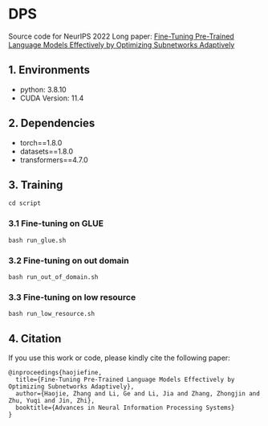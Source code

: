 # DPS #
Source code for NeurIPS 2022 Long paper: [Fine-Tuning Pre-Trained Language Models Effectively by Optimizing Subnetworks Adaptively](https://arxiv.org/pdf/2211.01642.pdf)

## 1. Environments ##
+ python: 3.8.10
+ CUDA Version: 11.4 

## 2. Dependencies ##
+ torch==1.8.0
+ datasets==1.8.0
+ transformers==4.7.0

## 3. Training ##
```
cd script
```
### 3.1 Fine-tuning on GLUE ###
```
bash run_glue.sh
```
### 3.2 Fine-tuning on out domain ###
```
bash run_out_of_domain.sh
```
### 3.3 Fine-tuning on low resource ###
```
bash run_low_resource.sh
```

## 4. Citation ##
If you use this work or code, please kindly cite the following paper:
```
@inproceedings{haojiefine,
  title={Fine-Tuning Pre-Trained Language Models Effectively by Optimizing Subnetworks Adaptively},
  author={Haojie, Zhang and Li, Ge and Li, Jia and Zhang, Zhongjin and Zhu, Yuqi and Jin, Zhi},
  booktitle={Advances in Neural Information Processing Systems}
}
```